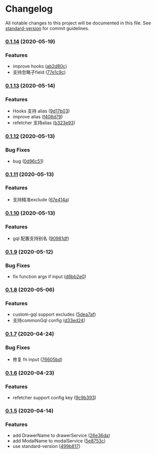 # Changelog

All notable changes to this project will be documented in this file. See [standard-version](https://github.com/conventional-changelog/standard-version) for commit guidelines.

### [0.1.14](https://github.com/forsigner/gqlgen/compare/v0.1.12...v0.1.14) (2020-05-19)


### Features

* improve hooks ([ab2d80c](https://github.com/forsigner/gqlgen/commit/ab2d80ca4babcfe015ce21ce47970bbf2a709686))
* 支持忽略子field ([77e1c9c](https://github.com/forsigner/gqlgen/commit/77e1c9cceac9c4cf515ef39bc689d257fa950996))

### [0.1.13](https://github.com/forsigner/gqlgen/compare/v0.1.12...v0.1.13) (2020-05-14)


### Features

* Hooks 支持 alias ([9d17b03](https://github.com/forsigner/gqlgen/commit/9d17b031afd2c748826123cc58c7c4529d63f713))
* improve alias ([f408d79](https://github.com/forsigner/gqlgen/commit/f408d7902669c64784ca2e17fc2c63011fac1a0c))
* refetcher 支持alias ([b323e93](https://github.com/forsigner/gqlgen/commit/b323e93a27ffaeaa6fc4985f2b46584127d22ddb))

### [0.1.12](https://github.com/forsigner/gqlgen/compare/v0.1.11...v0.1.12) (2020-05-13)


### Bug Fixes

* bug ([0d96c51](https://github.com/forsigner/gqlgen/commit/0d96c511fa1d1c50b2ba29b099126ae37c4ee5dd))

### [0.1.11](https://github.com/forsigner/gqlgen/compare/v0.1.10...v0.1.11) (2020-05-13)


### Features

* 支持精准exclude ([67e414a](https://github.com/forsigner/gqlgen/commit/67e414a6d4e60c307f5baf44060dc43a9f5c0566))

### [0.1.10](https://github.com/forsigner/gqlgen/compare/v0.1.9...v0.1.10) (2020-05-13)


### Features

* gql 配置支持别名 ([90981df](https://github.com/forsigner/gqlgen/commit/90981dfc892ef5736692d70f1b43cff1c7fdc927))

### [0.1.9](https://github.com/forsigner/gqlgen/compare/v0.1.8...v0.1.9) (2020-05-12)


### Bug Fixes

* fix function args if input ([d6bb2e0](https://github.com/forsigner/gqlgen/commit/d6bb2e0bce4cba944799e5a18e6bab75ffc44c63))

### [0.1.8](https://github.com/forsigner/gqlgen/compare/v0.1.7...v0.1.8) (2020-05-06)


### Features

* custom-gql support excludes ([5dea7af](https://github.com/forsigner/gqlgen/commit/5dea7af36e7ff48491c7c9ca1121d0459b29b5da))
* 支持commonGql config ([d33ed24](https://github.com/forsigner/gqlgen/commit/d33ed2457805b91e23ed9be9b05b73ac146e50f8))

### [0.1.7](https://github.com/forsigner/gqlgen/compare/v0.1.6...v0.1.7) (2020-04-24)


### Bug Fixes

* 修复 fn input ([76605bd](https://github.com/forsigner/gqlgen/commit/76605bd8454c2b86a201b0d2e36e14a871b5ddfb))

### [0.1.6](https://github.com/forsigner/gqlgen/compare/v0.1.5...v0.1.6) (2020-04-23)


### Features

* refetcher support config key ([9c9b393](https://github.com/forsigner/gqlgen/commit/9c9b3937ce3504a317884c269123a4ebba6808d8))

### [0.1.5](https://github.com/forsigner/gqlgen/compare/v0.1.4...v0.1.5) (2020-04-14)


### Features

* add DrawerName to drawerService ([26e36da](https://github.com/forsigner/gqlgen/commit/26e36da2e9ff8d85fb5d92ff005bb11cbe58f2ce))
* add ModalName to modalService ([5e8753c](https://github.com/forsigner/gqlgen/commit/5e8753cf1dc84959e568d499e2988c4a078cf1ca))
* use standard-version ([499b817](https://github.com/forsigner/gqlgen/commit/499b81792d8a0a3fa3e2490b7d20b82bc691ddb5))
